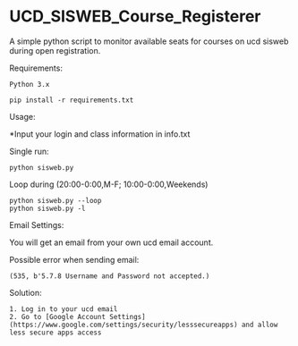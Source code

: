 # UCD_SISWEB_Course_Registerer

A simple python script to monitor available seats for courses on ucd sisweb during open registration.


Requirements: 

    Python 3.x
    
    pip install -r requirements.txt

Usage: 

  *Input your login and class information in info.txt

  Single run:

    python sisweb.py
  
  Loop during (20:00-0:00,M-F; 10:00-0:00,Weekends)
    
    python sisweb.py --loop
    python sisweb.py -l

Email Settings:
    
   You will get an email from your own ucd email account.
   
   Possible error when sending email:
   
    (535, b'5.7.8 Username and Password not accepted.)
   
   Solution:
   
    1. Log in to your ucd email
    2. Go to [Google Account Settings](https://www.google.com/settings/security/lesssecureapps) and allow less secure apps access


